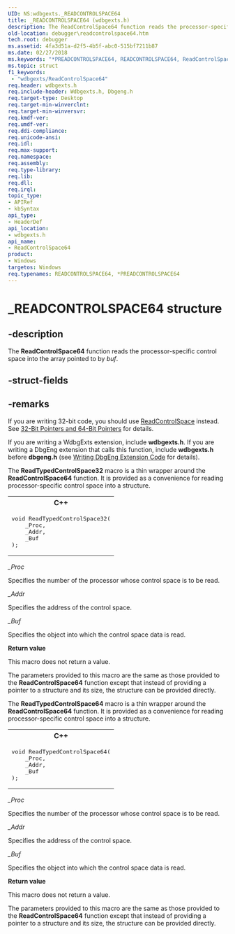 ```yaml
---
UID: NS:wdbgexts._READCONTROLSPACE64
title: _READCONTROLSPACE64 (wdbgexts.h)
description: The ReadControlSpace64 function reads the processor-specific control space into the array pointed to by buf.
old-location: debugger\readcontrolspace64.htm
tech.root: debugger
ms.assetid: 4fa3d51a-d2f5-4b5f-abc0-515bf7211b87
ms.date: 02/27/2018
ms.keywords: "*PREADCONTROLSPACE64, READCONTROLSPACE64, ReadControlSpace64, ReadControlSpace64 function [Windows Debugging], WdbgExts_Ref_3327dad4-903c-4285-b3cc-fe408d15f129.xml, _READCONTROLSPACE64, debugger.readcontrolspace64, wdbgexts/ReadControlSpace64"
ms.topic: struct
f1_keywords:
 - "wdbgexts/ReadControlSpace64"
req.header: wdbgexts.h
req.include-header: Wdbgexts.h, Dbgeng.h
req.target-type: Desktop
req.target-min-winverclnt:
req.target-min-winversvr:
req.kmdf-ver:
req.umdf-ver:
req.ddi-compliance:
req.unicode-ansi:
req.idl:
req.max-support:
req.namespace:
req.assembly:
req.type-library:
req.lib:
req.dll:
req.irql:
topic_type:
- APIRef
- kbSyntax
api_type:
- HeaderDef
api_location:
- wdbgexts.h
api_name:
- ReadControlSpace64
product:
- Windows
targetos: Windows
req.typenames: READCONTROLSPACE64, *PREADCONTROLSPACE64
---
```


# _READCONTROLSPACE64 structure


## -description


The <b>ReadControlSpace64</b> function reads the processor-specific control space into the array pointed to by <i>buf</i>.


## -struct-fields


## -remarks



If you are writing 32-bit code, you should use <a href="https://docs.microsoft.com/windows-hardware/drivers/ddi/wdbgexts/nf-wdbgexts-readcontrolspace">ReadControlSpace</a> instead. See <a href="https://docs.microsoft.com/windows-hardware/drivers/debugger/32-bit-pointers-and-64-bit-pointers">32-Bit Pointers and 64-Bit Pointers</a> for details.

If you are writing a WdbgExts extension, include <b>wdbgexts.h</b>. If you are writing a DbgEng extension that calls this function, include <b>wdbgexts.h</b> before <b>dbgeng.h</b> (see <a href="https://docs.microsoft.com/windows-hardware/drivers/debugger/writing-dbgeng-extension-code">Writing DbgEng Extension Code</a> for details).


The <b>ReadTypedControlSpace32</b> macro is a thin wrapper around the <b>ReadControlSpace64</b> function.  It is provided as a convenience for reading processor-specific control space into a structure.

<div class="code"><span codelanguage="ManagedCPlusPlus"><table>
<tr>
<th>C++</th>
</tr>
<tr>
<td>
<pre>void ReadTypedControlSpace32(
    _Proc,
    _Addr,
    _Buf
);</pre>
</td>
</tr>
</table></span></div>
<i>_Proc</i>

Specifies the number of the processor whose control space is to be read.

<i>_Addr</i>

Specifies the address of the control space.

<i>_Buf</i>

Specifies the object into which the control space data is read.

<b>Return value</b>

This macro does not return a value.



The parameters provided to this macro are the same as those provided to the <b>ReadControlSpace64</b> function except that instead of providing a pointer to a structure and its size, the structure can be provided directly.

The <b>ReadTypedControlSpace64</b> macro is a thin wrapper around the <b>ReadControlSpace64</b> function.  It is provided as a convenience for reading processor-specific control space into a structure.

<div class="code"><span codelanguage="ManagedCPlusPlus"><table>
<tr>
<th>C++</th>
</tr>
<tr>
<td>
<pre>void ReadTypedControlSpace64(
    _Proc,
    _Addr,
    _Buf
);</pre>
</td>
</tr>
</table></span></div>
<i>_Proc</i>

Specifies the number of the processor whose control space is to be read.

<i>_Addr</i>

Specifies the address of the control space.

<i>_Buf</i>

Specifies the object into which the control space data is read.

<b>Return value</b>

This macro does not return a value.



The parameters provided to this macro are the same as those provided to the <b>ReadControlSpace64</b> function except that instead of providing a pointer to a structure and its size, the structure can be provided directly.



